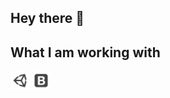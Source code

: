 ## Hey there 👋

## What I am working with
<img src = 'https://github.com/AbdullahShafqat-OG/AbdullahShafqat-OG/blob/main/images/unity_small.png' alt='unity-logo' width='30'/> <img src = 'https://github.com/AbdullahShafqat-OG/AbdullahShafqat-OG/blob/main/images/bootstrap.png' alt='bootstrap-logo' width='30'/>
